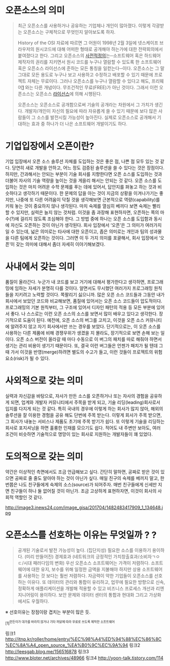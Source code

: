 오픈소스의 의미
=====
>최근 오픈소스를 사용하거나 공유하는 기업체나 개인이 많아졌다. 이렇게 각광받는 오픈소스는 구체적으로 무엇인지 알아보도록 하자.
>
>History of the OSI 자료에 따르면 그 어원이 1998년 2월 3일에 넷스케이프 브라우저의 원시코드에 대해 어떠한 형태로 공개해야 하는가에 대한 전략회의에서 붙여졌다고 한다. 그리고 오픈소스의 [사전적정의](https://ko.wikipedia.org/wiki/%EC%98%A4%ED%94%88_%EC%86%8C%EC%8A%A4)는─소프트웨어 혹은 하드웨어 제작자의 권리를 지키면서 원시 코드를 누구나 열람할 수 있도록 한 소프트웨어 혹은 오픈소스 라이선스에 준하는 모든 통칭을 일컫는다─이다. 오픈소스는 그 말 그대로 모든 용도로 누구나 보고 사용하고 수정하고 배포할 수 있기 때문에 프로젝트 자체는 무료이다. 그러나 오픈소스를 누구나 열람할 수 있다고 해도, 프리웨어[1](#footnote_1) 와는 다른 개념이다. 무조건적인 무료(FREE)가 아닌 것이다. 그래서 이런 오픈소스는 오픈소스 [라이선스](https://olis.or.kr/license/licenseGuide.do)에 의해 시행된다.
>
>오픈소스는 오픈소스로 공개함으로써 기술의 공개라는 차원에서 그 가치가 생긴다. 개발자/개인이 자신의 필요에 따라 자유롭게 쓸 수 있기 때문에 보다 많은 사람들이 그 소스를 발전시킬 가능성이 높아진다. 실제로 오픈소스로 공개해서 기대하는 효과 중 하나가 더 나은 소프트웨어 개발이기도 하다.


기업입장에서 오픈이란?
====

기업 입장에서 오픈 소스 솔루션 자체를 도입하는 것은 좋은 점, 나쁜 점 모두 있는 것 같다. 당연히 새로 개발을 안하고, 어느 정도 검증된 솔루션을 쓸 수 있다는 것은 장점이다. 하지만, 간과해서는 안되는 부분이 기술 회사를 지향한다면 오픈 소스를 도입하는 것과 더불어 자사의 기술 역량을 높이는 것을 게을리 해서는 안되는 것 같다. 오픈 소스를 도입하는 것은 마치 어려운 수학 문제를 푸는 데에 있어서, 답안지를 펴놓고 하는 것과 비슷하다고 생각하기 때문이다. 한 문제의 답을 아는 것이 지금의 상황을 이겨나가기는 좋지만, 나중에 또 다른 어려움이 닥칠 것을 생각해보면 근본적으로 역량(capability)를 키워 놓는 것이 중요하지 않나 생각된다. 마치 숙제를 열심히 베끼다 보면 숙제는 빨리 할 수 있지만, 실력은 늘지 않는 것처럼. 이것을 좀 과장해 표현하자면, 오픈하는 쪽의 마수(?)에 걸리지 않도록 조심해야 한다. 그 방법 중에 하나는 오픈 소스를 도입함과 동시에 자신도 오픈하는 것이 아닌가 생각된다. 회사 입장에서 ‘오픈’은 그 의미가 여러가지 일 수 있는데, 넓은 의미로는 타사에 대한 오픈이고, 좁은 의미로는 개인과 팀의 성과물을 다른 팀에게 오픈하는 것이다. 그러면 이 두 가지 의미를 포괄해서, 회사 입장에서 ‘오픈’이 갖는 의미에 대해서 좀더 자세히 이야기해보겠다.

사내에서 갖는 의미
====

품질이 올라간다. 누군가 내 코드를 보고 거기에 대해서 평가한다고 생각하면, 프로그래밍에 임하는 자세가 분명히 다를 것이다. 알면서도 무시했던 여러가지 프로그래밍 원칙들을 지키려고 노력할 것이다. 쪽팔리기 싫으니까. 많은 오픈 소스 코드들과 그동안 내가 회사에서 보았던 코드와 비교해보면, 품질에 있어서는 오픈 소스 코드들이 압도적이다. 프로그래밍의 기본 원칙부터, 그 구조에 있어서 디자인 패턴의 적용 등 모든 부분에 있어서 좋다. 나 스스로는 이런 오픈 소스의 소스를 보면서 많이 배우고 있다고 생각한다.
장기적으로 도움이 된다. 예전에, 오픈 소스의 버그를 고치고, 이것을 오픈 소스 커뮤니티에 알려주지 않고 자기 회사에서만 쓰는 경우를 보았다. 단기적으로는, 이 오픈 소스를 사용하는 다른 제품에 비해 경쟁우위가 생겼을 지 몰라도, 장기적으로 보면 손해 보는 일이다. 오픈 소스 버전이 올라갈 때 마다 수동으로 이 버그의 패치를 따로 해줘야 하면서 생기는 관리 비용이 생기기 때문이다. 또, 결국 이런 버그들은 언젠가 패치가 될 텐데 그때 가서 이것을 반영(merge)하려면 별도의 수고가 들고, 이런 것들이 프로젝트의 위험요소(risk)가 될 수 있다.

사외적으로 갖는 의미
=====

실력과 자신감을 바탕으로, 자사가 만든 소스를 오픈하거나 또는 자사의 경험을 공유하게 되면, 업계와 개발자 커뮤니티에서 주목을 받게 되고, 기술 리딩(leading)회사로서 입지를 다지게 되는 것 같다. 특히 국내의 경우에 이렇게 하는 회사가 많지 않아, 해외의 솔루션을 잘 이용한 경험을 공유 해도 단번에 주목 받는다. 이렇게 회사가 주목 받으면, 그 회사가 내놓는 서비스나 제품도 초기에 주목 받기가 쉽다. 또 이렇게 기술을 리딩하는 회사로 포지셔닝을 하면 훌륭한 인재를 모으기도 쉽다. 적어도 내 주변만 보아도, 여러 조건이 비슷하면 기술적으로 명망이 있는 회사로 지원하는 개발자들이 꽤 있었다.

도의적으로 갖는 의미
====

약간은 이상적인 측면에서도 조금 언급해보고 싶다. 간단히 말하면, 공짜로 받은 것이 있으면 공짜로 줄 줄도 알아야 하는 것이 아닌가 싶다. 매일 친구의 숙제를 베끼지 말고, 한번쯤은 나도 친구들에게 숙제의 소스(source)가 되어주자. 매번 친구들에게 신세만 지면 친구들이 하나 둘 없어질 것이 아닌가. 조금 고상하게 표현하자면, 이것이 회사의 사회적 역할인 것 같다.

http://image3.inews24.com/image_gisa/201704/1482483417909_1_134648.jpg


오픈소스를 선호하는 이유는 무엇일까 ? ?
====
 > 공개된 기술로서 발전 가능성이 높다. (집단지성)
 > 필요한 소스를 이용하기 용이하다. (미리 만들어진)
 > 경제효과 (네트워크의 긍정적인 가치창출효과/소비자ㄱㅇㄷ/시대 패러다임의 변화)
 > 우선 오픈소스 소프트웨어는 가격이 저렴하다. 소프트웨어에 대한 유지, 보수를 위해 일정한 금액을 지불해야 하지만 상용 소프트웨어를 사용하는 것 보다는 훨씬 저렴하다. 자금력이 약한 기업들이 오픈소스를 선호하는 이유다. 또 데이터의 관리와 통합이 유리하고, 업무에 필요한 방향으로 신속, 정확하게 애플리케이션을 개발해 적용할 수 있고 비즈니스 프로세스 개선과 리엔지니어링이 용이하다. 보안 문제와 데이터 센터의 통합과 현대화 그리고 가상화에서도 우월하다.

※ 선호이유는 장점이랑 겹치는 부분이 많은 듯.



<sup id="footnote_1">[1]<sup>만든이가 대가를 바라지 않거나 기타 까닭에 따라 무료로 쓰도록 제작한 소프트웨어




링크1
http://itnp.kr/roller/home/entry/%EC%98%A4%ED%94%88%EC%86%8C%EC%8A%A4_open_source_%EA%B0%9C%EC%9A%94
링크2
http://leesgab.blog.me/156516878
링크3
http://www.bloter.net/archives/48966
링크4
http://yoon-talk.tistory.com/114
